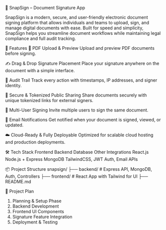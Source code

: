 📄 SnapSign – Document Signature App

SnapSign is a modern, secure, and user-friendly electronic document signing platform that allows individuals and teams to upload, sign, and manage digital documents with ease. Built for speed and simplicity, SnapSign helps you streamline document workflows while maintaining legal compliance and full audit tracking.

🚀 Features
📁 PDF Upload & Preview
Upload and preview PDF documents before signing.

✍️ Drag & Drop Signature Placement
Place your signature anywhere on the document with a simple interface.

🧾 Audit Trail
Track every action with timestamps, IP addresses, and signer identity.

🔐 Secure & Tokenized Public Sharing
Share documents securely with unique tokenized links for external signers.

👥 Multi-User Signing
Invite multiple users to sign the same document.

📨 Email Notifications
Get notified when your document is signed, viewed, or updated.

☁️ Cloud-Ready & Fully Deployable
Optimized for scalable cloud hosting and production deployments.

🛠️ Tech Stack
Frontend Backend Database Other Integrations
React.js Node.js + Express MongoDB TailwindCSS, JWT Auth, Email APIs

📦 Project Structure
snapsign/
├── backend/ # Express API, MongoDB, Auth, Controllers
├── frontend/ # React App with Tailwind for UI
├── README.md

📍 Project Plan

1. Planning & Setup Phase
2. Backend Development
3. Frontend UI Components
4. Signature Feature Integration
5. Deployment & Testing
